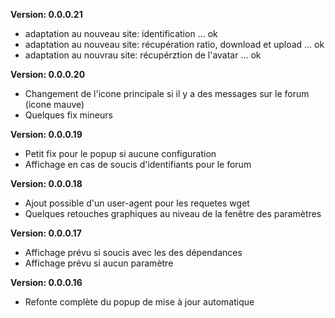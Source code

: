 **Version: 0.0.0.21**
- adaptation au nouveau site: identification ... ok
- adaptation au nouveau site: récupération ratio, download et upload ... ok
- adaptation au nouvrau site: récupérztion de l'avatar ... ok

**Version: 0.0.0.20**
- Changement de l'icone principale si il y a des messages sur le forum (icone mauve)
- Quelques fix mineurs

**Version: 0.0.0.19**
- Petit fix pour le popup si aucune configuration
- Affichage en cas de soucis d'identifiants pour le forum 

**Version: 0.0.0.18**
- Ajout possible d'un user-agent pour les requetes wget
- Quelques retouches graphiques au niveau de la fenêtre des paramètres 

**Version: 0.0.0.17**
- Affichage prévu si soucis avec les des dépendances
- Affichage prévu si aucun paramètre

**Version: 0.0.0.16**
- Refonte complète du popup de mise à jour automatique
